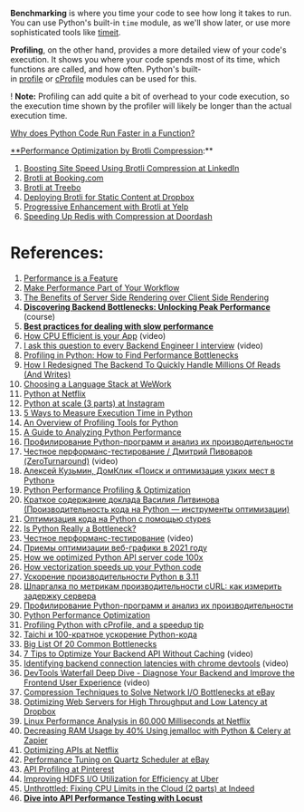 **Benchmarking** is where you time your code to see how long it takes to run. You can use Python's built-in `time` module, as we'll show later, or use more sophisticated tools like [timeit](https://docs.python.org/3/library/timeit.html).

**Profiling**, on the other hand, provides a more detailed view of your code's execution. It shows you where your code spends most of its time, which functions are called, and how often. Python's built-in [profile](https://docs.python.org/3/library/profile.html) or [cProfile](https://docs.python.org/3/library/cProfile.html) modules can be used for this.

! **Note:** Profiling can add quite a bit of overhead to your code execution, so the execution time shown by the profiler will likely be longer than the actual execution time.

[Why does Python Code Run Faster in a Function?](Why%20does%20Python%20Code%20Run%20Faster%20in%20a%20Function?.md)

[**Performance Optimization by Brotli Compression](https://blogs.akamai.com/2016/02/understanding-brotlis-potential.html):**
1. [Boosting Site Speed Using Brotli Compression at LinkedIn](https://engineering.linkedin.com/blog/2017/05/boosting-site-speed-using-brotli-compression)
2. [Brotli at Booking.com](https://medium.com/booking-com-development/bookings-journey-with-brotli-978b249d34f3)
3. [Brotli at Treebo](https://tech.treebo.com/a-tale-of-brotli-compression-bcb071d9780a)
4. [Deploying Brotli for Static Content at Dropbox](https://dropbox.tech/infrastructure/deploying-brotli-for-static-content)
5. [Progressive Enhancement with Brotli at Yelp](https://engineeringblog.yelp.com/2017/07/progressive-enhancement-with-brotli.html)
6. [Speeding Up Redis with Compression at Doordash](https://doordash.engineering/2019/01/02/speeding-up-redis-with-compression/)

# References:

1. [Performance is a Feature](https://blog.codinghorror.com/performance-is-a-feature/)
2. [Make Performance Part of Your Workflow](https://codeascraft.com/2014/12/11/make-performance-part-of-your-workflow/)
3. [The Benefits of Server Side Rendering over Client Side Rendering](https://medium.com/walmartlabs/the-benefits-of-server-side-rendering-over-client-side-rendering-5d07ff2cefe8)
4. **[Discovering Backend Bottlenecks: Unlocking Peak Performance](https://www.udemy.com/course/discovering-backend-bottlenecks-unlocking-peak-performance/)** (course)
5. **[Best practices for dealing with slow performance](https://forum.djangoproject.com/t/best-practices-for-dealing-with-slow-performance/23707)**
6. [How CPU Efficient is your App](https://www.youtube.com/watch?v=BTD5I1BMx2Q) (video)
7. [I ask this question to every Backend Engineer I interview](https://www.youtube.com/watch?v=bDIB2eIzIC8&list=PLQnljOFTspQXawSLc0ohr9qcai8AVcAH5&index=2) (video)
8. [Profiling in Python: How to Find Performance Bottlenecks](https://realpython.com/python-profiling/)
9. [How I Redesigned The Backend To Quickly Handle Millions Of Reads (And Writes)](https://blog.bitsrc.io/how-i-redesigned-the-backend-to-quickly-handle-millions-of-reads-and-writes-58cfe989e6f8)
10. [Choosing a Language Stack at WeWork](https://engineering.wework.com/choosing-a-language-stack-cac3726928f6)
11. [Python at Netflix](https://netflixtechblog.com/python-at-netflix-bba45dae649e)
12. [Python at scale (3 parts) at Instagram](https://instagram-engineering.com/python-at-scale-strict-modules-c0bb9245c834)
13. [5 Ways to Measure Execution Time in Python](https://superfastpython.com/benchmark-execution-time/)
14. [An Overview of Profiling Tools for Python](https://www.blog.pythonlibrary.org/2020/04/14/an-overview-of-profiling-tools-for-python/)
15. [A Guide to Analyzing Python Performance](https://everyhue.me/posts/python-performance-analysis/)
16. [Профилирование Python-программ и анализ их производительности](https://habr.com/ru/company/wunderfund/blog/656571/)
17. [Честное перформанс-тестирование / Дмитрий Пивоваров (ZeroTurnaround)](https://www.youtube.com/watch?v=8Mzs3arFGZo) (video)
18. [Алексей Кузьмин, ДомКлик «Поиск и оптимизация узких мест в Python»](https://www.youtube.com/watch?v=tDZHhIiACDA)
19. [Python Performance Profiling & Optimization](https://monadical.com/posts/python-performance-profiling.html)
20. [Краткое содержание доклада Василия Литвинова (Производительность кода на Python — инструменты оптимизации)](https://vk.com/wall-105242702_916)
21. [Оптимизация кода на Python с помощью ctypes](https://habr.com/ru/company/otus/blog/490244/)
22. [Is Python Really a Bottleneck?](https://towardsdatascience.com/is-python-really-a-bottleneck-786d063e2921)
23. [Честное перформанс-тестирование](https://www.youtube.com/watch?v=8Mzs3arFGZo) (video)
24. [Приемы оптимизации веб-графики в 2021 году](https://habr.com/ru/company/domclick/blog/580850/)
25. [How we optimized Python API server code 100x](https://towardsdatascience.com/how-we-optimized-python-api-server-code-100x-9da94aa883c5)
26. [How vectorization speeds up your Python code](https://pythonspeed.com/articles/vectorization-python/)
27. [Ускорение производительности Python в 3.11](https://habr.com/ru/post/662087/)
28. [Шпаргалка по метрикам производительности cURL: как измерить задержку сервера](https://habr.com/ru/company/ruvds/blog/568614/)
29. [Профилирование Python-программ и анализ их производительности](https://habr.com/ru/companies/wunderfund/articles/656571/)
30. [Python Performance Optimization](https://stackabuse.com/python-performance-optimization/)
31. [Profiling Python with cProfile, and a speedup tip](https://www.wrighters.io/profiling-python-with-cprofile-and-a-speedup-tip/)
32. [Taichi и 100-кратное ускорение Python-кода](https://habr.com/ru/companies/wunderfund/articles/688134/)
33. [Big List Of 20 Common Bottlenecks](http://highscalability.com/blog/2012/5/16/big-list-of-20-common-bottlenecks.html)
34. [7 Tips to Optimize Your Backend API Without Caching](https://www.youtube.com/watch?v=R4NvQMF58K4&list=PLQnljOFTspQWGuRmwojJ6LiV0ejm6eOcs&index=6) (video)
35. [Identifying backend connection latencies with chrome devtools](https://www.youtube.com/watch?v=IjJtmfjp1Ls&list=PLQnljOFTspQUybacGRk1b_p13dgI-SmcZ&index=49) (video)
36. [DevTools Waterfall Deep Dive - Diagnose Your Backend and Improve the Frontend User Experience](https://www.youtube.com/watch?v=6TEwVDNA7bI&list=PLQnljOFTspQWGuRmwojJ6LiV0ejm6eOcs&index=26) (video)
37. [Compression Techniques to Solve Network I/O Bottlenecks at eBay](https://www.ebayinc.com/stories/blogs/tech/how-ebays-shopping-cart-used-compression-techniques-to-solve-network-io-bottlenecks/)
38. [Optimizing Web Servers for High Throughput and Low Latency at Dropbox](https://blogs.dropbox.com/tech/2017/09/optimizing-web-servers-for-high-throughput-and-low-latency/)
39. [Linux Performance Analysis in 60.000 Milliseconds at Netflix](https://medium.com/netflix-techblog/linux-performance-analysis-in-60-000-milliseconds-accc10403c55)
40. [Decreasing RAM Usage by 40% Using jemalloc with Python & Celery at Zapier](https://zapier.com/engineering/celery-python-jemalloc/)
41. [Optimizing APIs at Netflix](https://medium.com/netflix-techblog/optimizing-the-netflix-api-5c9ac715cf19)
42. [Performance Tuning on Quartz Scheduler at eBay](https://www.ebayinc.com/stories/blogs/tech/performance-tuning-on-quartz-scheduler/)
43. [API Profiling at Pinterest](https://medium.com/@Pinterest_Engineering/api-profiling-at-pinterest-6fa9333b4961)
44. [Improving HDFS I/O Utilization for Efficiency at Uber](https://eng.uber.com/improving-hdfs-i-o-utilization-for-efficiency/)
45. [Unthrottled: Fixing CPU Limits in the Cloud (2 parts) at Indeed](https://engineering.indeedblog.com/blog/2019/12/unthrottled-fixing-cpu-limits-in-the-cloud/)
46. **[Dive into API Performance Testing with Locust](https://medium.com/@abhishekranjandev/dive-into-api-performance-testing-with-locust-78c2ef6b8f1d)**
